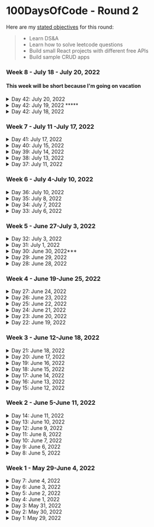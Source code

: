 # 100DaysOfCode - Round 2

Here are my [stated objectives](https://lenniecottrell.github.io/100DaysOfCode-Round-2/) for this round:

>  - Learn DS&A
>  - Learn how to solve leetcode questions
>  - Build small React projects with different free APIs
>  - Build sample CRUD apps
> 
### Week 8 - July 18 - July 20, 2022
#### This week will be short because I'm going on vacation

<details>
  <summary>Day 42: July 20, 2022</summary>

  #### Things I accomplished today:
  #### Things I want to focus on tomorrow:
  #### Notes/Learnings


</details>
<details>
  <summary>Day 42: July 19, 2022 *****</summary>

  #### Things I accomplished today:
  - I finally got my backend request working, and added a book to my google books library!
  #### Things I want to focus on tomorrow:
  - add the other calls to the other shelves
  - Start working on what happens once the backend gets the response
  #### Notes/Learnings
  - Still to do, in no particular order: 
    - Remove books from shelves
    - render the shelves and handle auto updates?
    - add sorting
    - add pagination/load more
    - handle rendering of the sign in button if you're signed in
    - clean up the styles of the book detail page

</details>
<details>
  <summary>Day 42: July 18, 2022</summary>

  #### Things I accomplished today:
  - Changed my API key and reset my .env file so it doesn't get tracked!
  - Wrote my basic routes for the backend
  - Connected my frontend to the backend and sent request parameters
  - Sent basic responses to the frontend
  #### Things I want to focus on tomorrow:
  - Make a request from the backend to the google books API and actually send book data to the frontend - I should plan out how that's actually going to work in my app...
  #### Notes/Learnings
  - Always make sure .env files are in the .gitignore BEFORE you start coding!
  - I achieved everything I said I wanted to work on today
  - If I had the whole day free I feel like I could make massive progress on this project

</details>

### Week 7 - July 11 -July 17, 2022

<details>
  <summary>Day 41: July 17, 2022</summary>

  #### Things I accomplished today:
  - I missed yesterday but I made it up today with some big progress!
  - I figured out how to get the access token I need for the google books api
  - I re-wrote my book detail modal to include options for which shelf I needed to add the book do
  - I created a backend to store my API key to make authenticated requests
  #### Things I want to focus on tomorrow:
  - I need to connect my backend and frontend to send the bookdata to the backend, make the request with the API key, and send the data back to the frontend
  #### Notes/Learnings
  - The most secure way to store sensitive data in a react app is to store it in a backend and make requests from the backend. 
  - I made big progress today! I'm getting closer and closer to getting all the pieces together, I can feel it coming

</details>

<details>
  <summary>Day 40: July 15, 2022</summary>

  #### Things I accomplished today:
  - I finally figured out the difference between authorization and authentication - for my purposes I need authorization in my app ising an OAuth implicit flow to get a token for the books API. Actually implementing it is proving challenging, mostly because Google's docs are difficult to navigate. It's hard to tell what's relevant to me and useful
  #### Things I want to focus on tomorrow:
  - Keep working on this
  #### Notes/Learnings

</details>

<details>
  <summary>Day 39: July 14, 2022</summary>

  #### Things I accomplished today:
  - I did a lot of reading about using google authentication and mad a couple of attempt adding it to my app. 
  - I got the basic user data, but haven't figured out hwo to get a token yet
  #### Things I want to focus on tomorrow:
  - Still working on this
  #### Notes/Learnings
  - The first tutorial I watched used tools that are now deprecated since Google's move to Google Identity Services, so I had to backtrack and start over. I'm trying to just use Google's docs and guides
  - The google docs are confusing

</details>

<details>
  <summary>Day 38: July 13, 2022</summary>

  #### Things I accomplished today:
  - I'm still digging into Google Identity Services. I tried using some pre-built stuff from NPM but I can't seem to get the things I need from it, so I keep having to backtrack and learn how to implement it directly. This is probably a good thing in the long run.
  #### Things I want to focus on tomorrow:
  - Keep working on this - I'm going to stick to this goal until I am able to add books to my library
  #### Notes/Learnings
  - Be patient, be consistent, you'll get there

</details>

<details>
  <summary>Day 37: July 11, 2022</summary>

  #### Things I accomplished today:
  - Did more research/tinkering with google auth - I still think it'll serve my purposes but it's taking a while to know how to implement it correctly. I think I need to use React Context?
  #### Things I want to focus on tomorrow:
  - Keep working on this
  #### Notes/Learnings
  - Glad to try a new tool like React Context

</details>

### Week 6 - July 4-July 10, 2022

<details>
  <summary>Day 36: July 10, 2022</summary>

  #### Things I accomplished today:
  - I decided to revisit using google for authentication rather than building my own system and adding stuff to a backend, and I think it'll work fine (I'm trying to do less from scratch this time around)
  - I started building out a pretty basic sign-in flow with some npm packages, but as soon as I got it working Google gave me a warning that I was using a soon-to-be-deprecated library and I'd need to upgrade, so I had to backtrack
  #### Things I want to focus on tomorrow:
  - Keep going with this login issue, I don't think it'll take that long actually (...he said ominously)
  #### Notes/Learnings
  - This round has been less consistent than round 1, but I have a baby coming and I'm trying to spend quality time with my wife before we have the kid, so I don't feel that bad about missing a day. As long as I stay on track with my goals and keep making progress, that's the important part
  - I've been reminded that I enjoy the consistency of daily learning/building, and when this is over I would like to build in an hour of learning/building every day even if it's not in the formal structure of #100DaysOfCode

</details>
<details>
  <summary>Day 35: July 8, 2022</summary>

  #### Things I accomplished today:
  - I started thinking about how to add things to "My Library" in my book app, and originally I was thinking I could use the Google Books API for that (I think I still can?) but then I thought I might need a database to store everything, so I started looking into MongoDB, and that research was all I really had time for.
  #### Things I want to focus on tomorrow:
  - Keep going with Mongo, but also maybe spend some more time deciding if I really actually need to do it this way or not.
  #### Notes/Learnings
  - I haven't made anything with Mongo or any NoSQL DB yet, so I definitely want to come back to it.

</details>
<details>
  <summary>Day 34: July 7, 2022</summary>

  #### Things I accomplished today:
  - I was finally able to select a single book and pass the data to the modal component on a click
  - I made the "find in overdrive" link look like a button
  #### Things I want to focus on tomorrow:
  - Style the modal and fix the cards
  - Add buttons to "add to library"
  #### Notes/Learnings
  - This was a pretty common and trivial thing to do in React, and I'm glad that my blocker was not my understanding of it, but just a simple syntax error.

</details>

<details>
  <summary>Day 33: July 6, 2022</summary>

  #### Things I accomplished today:
  - Turns out the undefined data wasn't my issue (thank god, I felt so dumb), the problem was I had brackets around my mapped JSX, so the map was returning an awrray of undefined. Still feel dumb, but not as dumb because I did actually know what I was doing, I just had a stupid syntax error.
  - I watched the videos on doubly linked lists and circular lists, but I will watch them again and take notes
  #### Things I want to focus on tomorrow:
  - Keep working on selecting a single book
  #### Notes/Learnings

</details>

### Week 5 - June 27-July 3, 2022

<details>
  <summary>Day 32: July 3, 2022</summary>

  #### Things I accomplished today:
  - Kept working on reorganizing my API data in react so it's easier to work with
  - I refactored a bunch of stuff but I'm still having trouble dealing with undefined data.
  #### Things I want to focus on tomorrow:
  - If I have time, keep working on this
  #### Notes/Learnings
  - Maybe I need to do some react tutorials to review some react concepts...

</details>
<details>
  <summary>Day 31: July 1, 2022</summary>

  #### Things I accomplished today:
  - I jumped back into the book app today. It took a minute to get my brain back in the mode but eventually I got into it again. Daily work will be helpful
  #### Things I want to focus on tomorrow:
  - Keep working on reorganizing the data to make it easier to use and more "react-like"
  - Keep working on dispoalying the data as a selectable card
  #### Notes/Learnings
  - I'm super stuck on this, and being stuck sucks. I'll keep working at it until I get it. 

</details>
<details>
  <summary>Day 30: June 30, 2022***</summary>

  #### Things I accomplished today:
  - I FINALLY REVERSED A LINKED LIST!!!! The problem before was that I wasn't resetting `current` back to the head on subsequent interations, so after the first removal the loop didn't run.
  #### Things I want to focus on tomorrow:
  - My parents are in town but I'm still gonna try to get up early to code. Back to the book app, where I'm stuck on another problem. Hopefully coming back to it with fresh eyes will be helpful
  #### Notes/Learnings
  - I want to write a blog post about this process! I made so many mistakes!

</details>
<details>
  <summary>Day 29: June 29, 2022</summary>

  #### Things I accomplished today:
  - I was able to fix my `removeLast` method enough so that I can successfully reverse a linked list with up to two elements. It doesn't work when I add a third element. WHYYYYYYYYY
  #### Things I want to focus on tomorrow:
  - Keep working on this problem. If I can't figure it out tomorrow I will ask for help, but I won't look up alternate solutions until I have solved it at least once by myself.
  #### Notes/Learnings
  - Progress is slow when you have a very limited time each day.

</details>
<details>
  <summary>Day 28: June 28, 2022</summary>
  
 I went to a wedding this past weekend so I took satuday and sunday off, and I just couldn't fit it in on monday, so I'm starting back up Tuesday. This upcoming weekend will also be weird because my aprents are in town - I will try to code in the mornings as usual but might not get to it every day.
 
  #### Things I accomplished today:
  - I'm still working on reversing a linked list - as I was debugging I learned that there were issues with my `removeLast` and `addFirst` methods. I think I successfully debugged and tested `addFirst` but I have more to do with `removeLast`. I'm getting closer though
  #### Things I want to focus on tomorrow:
  - Solve. This. Problem.
  #### Notes/Learnings
  - On leetcode the implementation will have to be different - right now I'm implementing methods as part of the LinkedList class, but I don't know if I can manipulate the class on leetcode. 

</details>

### Week 4 - June 19-June 25, 2022

<details>
  <summary>Day 27: June 24, 2022</summary>
  
  #### Things I accomplished today:
  - I reworked my implementation of the linked list and I got really close to figuring out the right syntax to reverse it, but I'm not quite there yet. I'm close though, and I'm confident that I can come up with my own (brute force) solution before I need to look up answers
  #### Things I want to focus on tomorrow:
  - Tomorrow I will be taking a break since I'm going to a wedding. Back to in on Sunday!
  - On sunday I will solve this problem!
  #### Notes/Learnings
  - I did the beginning of this process on paper, which allowed me to think through the problem fully before jumping in to actual code. Now that I'm just struggling with implementation, I think it's better that I'm able to test it in VScode.

</details>
<details>
  <summary>Day 26: June 23, 2022</summary>

  #### Things I accomplished today:
  - Back to the book app. I'm struggling with a problem that feels trivial, and all I accomplished today was more struggle
  #### Things I want to focus on tomorrow:
  - I try to balance time between working a project and DSA study, but it's hard to be patient with progress when you're stuck on a problem in both realms. I think I might try to go back to reversing a linked list tomorrow, and come back to this problem in my app once I solve that one.
  #### Notes/Learnings
  - Sometimes I feel like I really understand how to do this work, and sometimes I still feel like a dumb baby. I hope I can get a job as a developer even when there are still times I feel like a dumb baby. Is that the bar for getting a dev job? Not ever feeling like a dumb baby anymore?

</details>
<details>
  <summary>Day 25: June 22, 2022</summary>

  #### Things I accomplished today:
  - I started actually working on reversing a linked list. I have some pseudocode I think will work, I just need to do the hard part of actually implementing it
  #### Things I want to focus on tomorrow:
  - I'll keep working away at this problem.
  #### Notes/Learnings
  - I tried to modularize the implementation of a linked list and an addLast() method and got caught up in the npm requirements of modules, but when I was testing my implementation it was working and I only had to look up one thing
  - This will take me a little while, but I really want to figure this out before looking up an answer

</details>
<details>
  <summary>Day 24: June 21, 2022</summary>

  #### Things I accomplished today:
  - I was really tired today and had a busy day, so I didn't accomplish much, but I started thinking about how to reverse a linked list. With the time and mental space I have this week it will probably take me a few days to work out a test solution. 
  #### Things I want to focus on tomorrow:
  - I want to keep working on reversing a linked list
  - work on the card if I have time
  #### Notes/Learnings
  - Must. Not. Criticize. Myself. For. Being. Tired.

</details>
<details>
  <summary>Day 23: June 20, 2022</summary>

  #### Things I accomplished today:
  - I tried to refactor my list component with `map()` instead of creating an array with a for loop, but I ended up breaking it a lot more :(
  - On the upside, I submitted two PRs to my company codebase today, so that's pretty exciting, and I think should count towards this project
  #### Things I want to focus on tomorrow:
  - Keep working on the card grid state
  - Start a new linked list problem so I don't let it get stale
  #### Notes/Learnings
  - This is an annoying problem!!!

</details>

<details>
  <summary>Day 22: June 19, 2022</summary>

  #### Things I accomplished today:
  - I watched a new linked list video about the Iterable interface in Java. I'm not sure if I'll end up using the info from this video because I'm not using Java, but I'm sure that the concept is valuable, and it was the last video before getting into doubly linked lists and circular lists
  - I realized that moving my API call did not, in fact, solve my problem of selecting a specific card. I need to figure out how to set the state of the card grid with a "selected" card.
  #### Things I want to focus on tomorrow:
  - Keep working on the grid
  #### Notes/Learnings
  - This is my first major stumbling block on this project. I hate to be impeded by something that feels so fundamental to React, but I need to remind myself that I'm still learning, people have solved this problem before, and I'll figure it out eventually if I keep at it.

</details>

### Week 3 - June 12-June 18, 2022

<details>
  <summary>Day 21: June 18, 2022</summary>

  #### Things I accomplished today:
  - I realized I didn't know how to get book data into my book detail page, and started thinking I might need Redux for that. After reading a bit about Redux I realized I just needed to move my API call to the book grid component instead.
  - I'm actually not 100% sure this solves my problem, but I'm going to work on it for a while to see if I can make it work. Then I'll revisit redux if I can't.
  #### Things I want to focus on tomorrow:
  - Keep working on the book detail page
  #### Notes/Learnings
  - Reading about use cases for redux was helpful before I just dove right in. The idea that planning and preparation is a better approach than just jumping right into the code is sinking deeper and deeper into my awareness as I work on this.

</details>

<details>
  <summary>Day 20: June 17, 2022</summary>

  #### Things I accomplished today:
  - I built out the basic skeleton of the book detail page and added it as a modal on the main page
  #### Things I want to focus on tomorrow:
  - Keep styling the modal so it looks right and displays the right information
  #### Notes/Learnings
  - Getting that modal working was way trickier than I thought it would be!
  - Don't forget to put the right day in the commit message

</details>

<details>
  <summary>Day 19: June 16, 2022</summary>

  #### Things I accomplished today:
  - I worked through Leetcode 203 with a one pointer and two pointers today to really make sure I knew what was going on, and created a little visual helper for myself with sticky notes.
  - I designed and started building the skeleton for a book detail page in my book app
  #### Things I want to focus on tomorrow:
  - Build out the book detail page
  #### Notes/Learnings
  - My main app page is currently rendering twice on initial load - I gotta figure that out.
  - Things not to forget about: TDD, Redux

</details>

<details>
  <summary>Day 18: June 15, 2022</summary>

  #### Things I accomplished today:
  - I worked through Leetcode 203 again focusing on understanding each step
  #### Things I want to focus on tomorrow:
  - I'm going to keep working on LinkedList problems for now - I'll get to the book app this weekend
  #### Notes/Learnings
  - It's tedious to work the same problems multiple times, but if the focus is on understanding, I think it's still a good use of my time. I want a deep knowledge of these concepts, and since I'm not in school full time I need to be wrestling with them as much as possible during my limited time I have to study and practice.

</details>

<details>
  <summary>Day 17: June 14, 2022</summary>

  #### Things I accomplished today:
  - worked on leetcode #203
  - I wrestled with it for a while before looking at solutions - I'll need to do that for a while as I'm learning, and with limited time I'll have to be patient. However! When I looked at some solutions I was really close 
  #### Things I want to focus on tomorrow:
  - I want to work through this problem again to review
  - I'd really like to not leave the book app for more than a day or two - maybe I can find a time in the middle of the day?
  #### Notes/Learnings
  - Doing this with limited time is a littel frustrating. Things are going pretty well at work, but my progress with learning/building an app is extra slow since I limited time. I'm leaning in to development opportunities at work, but I'd still like to build out my portfolio and I'd still like to learn DS&A

</details>

<details>
  <summary>Day 16: June 13, 2022</summary>

  #### Things I accomplished today:
  - Reviewed some linked list implementation and started a new problem
  #### Things I want to focus on tomorrow:
  - work on that problem!
  - If I have time start working on the book detail page
  #### Notes/Learnings
  -I like learning

</details>

<details>
  <summary>Day 15: June 12, 2022</summary>

  #### Things I accomplished today:
  - I built out a login page with Formik and Chakra. Doesn't do anything yet but the basic page is built
  #### Things I want to focus on tomorrow:
  - Review Linked List videos and code
  - Look at a new Linked List Problem
  - Start building a book detail page
  #### Notes/Learnings

</details>


### Week 2 - June 5-June 11, 2022
<details>
  <summary>Day 14: June 11, 2022</summary>

  #### Things I accomplished today:
  - Finished leetcode 141, but had to look up the full solution
  - Decided to switch my account login from a modal to a separate page
  - Did more reading and gathered some more resources on user auth. Beginning to feel a bit like [yak shaving](https://xkcd.com/1739/) -> I need to create a form, okay I can do that with Chakra, but chakra recommends integrating with Formik, okay now I have to read about Formik, plus I have this walkthrough open that I should read to get an overview of the process, and does user auth require React's context API? I need to read about that too...
  #### Things I want to focus on tomorrow:
  - Revisit the linked list videos to keep it fresh, maybe start a new problem
  - Build out the account page
  #### Notes/Learnings
  - There was a trick to finding a linked list cycle that I didn't know where a pointer that moves by two and a pointer that moves by one will eventually meet up if there is a cycle. Seems straightforward and I wonder what other kinds of problems there are where I can use that concept
  - I looked a bit deeper into using google sign-in and I think it might be ambitious for now. I should focus on building out the rest of the app before adding user auth. 
  - Refocus: make a book details page, make a way to populate "my library"


</details>
<details>
  <summary>Day 13: June 10, 2022</summary>

  #### Things I accomplished today:
  - I looked at LeetCode #237 on linked lists. I reviewed a couple of solutions after thinking about it for a while and made sure I understood the solutions before moving on.
  - Started working on LeetCode #141 also. I got close! my initial attempt passed some of the test cases but didn't pass submission. I'll take one more crack at it before looking up solutions.
  #### Things I want to focus on tomorrow:
  - finish this problem
  - keep reading about user auth
  #### Notes/Learnings
  - I'm very proud of myself for beginning to tackle leetcode questions, and actually starting to feel like I understand the basics of DS&A


</details>
<details>
  <summary>Day 12: June 9, 2022</summary>

  #### Things I accomplished today:
  - I finished building the "My Library" page when its blank - I think I need to implement user authentication before I can populate shelves? Maybe not....
  - Cleaned up some components
  - Started studying how another dev implemented user auth on a simple to do app (he used Redux)
  #### Things I want to focus on tomorrow:
  - I want to keep working on this, but I also want to keep picking away at linked lists. I'm gonna do some review and maybe look at a problem
  - If I have more time I'll keep studying how to do user authentication
  #### Notes/Learnings
  - I am feeling very confident with my CSS/Fundamental React skills. I obviously have a ton to learn still, but it's time to start challenging myself to get outside my comfort zone.
  - Adding user auth will definitely be a challenge!
  - Add redux to this app would also be a very useful challenge


</details>
<details>
  <summary>Day 11: June 8, 2022</summary>

  #### Things I accomplished today:
  - Today I made some design decions about UI/UX and started implementing them in my book app
  - "My Library" will be its own page with tabs for different shelves
  - Account login is a modal box for now
  #### Things I want to focus on tomorrow:
  - finish building the "My Library" page
  - study how to add authentication
  #### Notes/Learnings
  - I can't stress enough how important and valuable it is to plan before starting to code. Let this be a lesson I drive deep into my brain.


</details>
<details>
  <summary>Day 10: June 7, 2022</summary>

  #### Things I accomplished today:
  - did some planning for the next pages of my book app
  - Built out the about page
  - Researched some components I want to use for the account page and book detail page
  #### Things I want to focus on tomorrow:
  - Build the account page and book detail page
  - Connect the routes to the new pages
  #### Notes/Learnings
  - Design choices are hard! There are many different ways a design could go, and planning definitely helps but it's hard to know if you're picking a good UI/UX until you actually start using the thing I think.


</details>
<details>
  <summary>Day 9: June 6, 2022</summary>

  #### Things I accomplished today:
  - attempted to implement a linked list from memory
  - reviewed some of the linked list videos as a refresher
  #### Things I want to focus on tomorrow:
  - don't lose steam on the book app - do some planning
  #### Notes/Learnings
  - false confidence when you're learning is super real. 
  - The concept of a linked list isn't hard to understand, but remembering how to implement it in code is more difficult than I expected
  - Practice more. Maybe look at some problems and solutions to get more context on how to use a linked list?

</details>
<details>
  <summary>Day 8: June 5, 2022</summary>

  #### Things I accomplished today:
  * standardized the card size and position of the images/text on the cards
  * used a SimpleGrid instead of normal Grid in ChakraUI to make easy breakpoints for the grid
  * added a small hover animation to the cards and a fade in for when they load
  * I started making my routes, and I realized I have more planning to do to figure out what the other pages will look like
  #### Things I want to focus on tomorrow:
  - Start with reviewing what I know about linked lists
  - Introduce the next problem in Cracking the Coding Interview
  - Work on the plan for the additional pages in my book app
  #### Notes/Learnings
  - Working in support has made using documentation way easier. Since I reference our own docs and KB at work, I'm used to the language and how it applies Also, since I just know more about code now, implementing things with the docs makes more sense.

</details>



### Week 1 - May 29-June 4, 2022
<details>
  <summary>Day 7: June 4, 2022</summary>

  ###### Things I accomplished today:
    - learned about remove(), find(), and peek() methods in linked lists
    - populated my book cards with titles, authors, and images
  ###### Things I want to focus on tomorrow:
    - try to write out a linked list in javascript from memory and my notes without referencing the one I already wrote
    - make a working branch on the book app so I don't accidentally ruin the good work I've done :)
    - set breakpoints on the grid
    - standardize the title/author text position
    - add a hover animation to the cards
    - add routes to the other pages and start building them
  ###### Notes/Learnings
    - other future to-dos include publishing to github pages, adding authentication
    - I had to deal with what happens when there are no image links, so that was a interesting edge case to have to work around. It wasn't too tricky, but I didn't expect it

</details>

<details>
  <summary>Day 6: June 3, 2022</summary>

  ###### Things I accomplished today:
    - I solved the first problem in Cracking the Coding Interview with a brute force method and O(n^2) time. I looked up other more efficient solutions - time to learn about hash tables!
    - I learned how to implement a queue in Javascript
    - I got to spend some hours building my book app UI with ChakraUI and the google books API. It was good practice to fetch API data and display it with useEffect(). I have a kind of clunky solution at the moment, I'll go back and refactor after I clean up the UI a little bit
  ###### Things I want to focus on tomorrow:
    - clean the UI so the cards are all the same size
    - consider a different way to display the book data
    - watch another linked list video
  ###### Notes/Learnings
    - I learned a lot about Chakra UI today, and hot damn using a component library really speeds things up. I don't regret all the time I've spent struggling with CSS, but I'm grateful for a component library that can speed up UI development. 
</details>

<details>
  <summary>Day 5: June 2, 2022</summary>

  ###### Things I accomplished today:
    - Researched UI libraries a bit more and devcided to change to ChakraUI, started learning about it
    - Started building my component skeleton
    - Watched 2 more Linked List videos about removeFirst() and removeLast()
    - I started working on the first problem from Cracking the Coding Interview. It's a type of question I've seen before, I just need to remember how to do it.
  ###### Things I want to focus on tomorrow:
    - I want to start building the UI at least, if not start to import some data
    - finish this algo problem
  ###### Notes/Learnings
    - I actually think data structures are super interesting. The videos I'm watching explain everything very clearly and make it seem way easier than I'm sure it is in reality, so I'm excited to start actually applying this stuff to problems.
</details>

<details>
  <summary>Day 4: June 1, 2022</summary>

  ###### Things I accomplished today:
    - I started planning the UI for the book app and made a list of the tools I plan to use
  ###### Things I want to focus on tomorrow:
    - Another couple of linked list vids
    - Review the linked list implementation in Javascript
  ###### Notes/Learnings
    - Planning before coding is good and helpful!
</details>

<details>
  <summary>Day 3: May 31, 2022</summary>

  ###### Things I accomplished today:
    - watched some videos about adding to the beginning or adding to the ending of an array
    - I started reviewing the Google Books API docs
    - I started reading Cracking the Coding Interview to get an idea of what's ahead.
  ###### Things I want to focus on tomorrow:
    - start sketching out my plans for a personal library app - what are all the parts and pieces, what does the UI look like?
  ###### Notes/Learnings
    - I was reminded today as I dove in the deep end of the google books API how much better off I'll be if I spend some time planning before jumping into the code. A solid plan will give me the mental framework and conceptual skeleton I need to be more efficient when I actually start diving in
</details>

<details>
  <summary>Day 2: May 30, 2022</summary>

  ###### Things I accomplished today:
    - I learned about considering boundary conditions in data structures, and adding an element to the beginning of a linked list
    - Reviewed some of the basic of BigO notation
    - I initialized a new app for organizing books using the google boks API
  ###### Things I want to focus on tomorrow:
    - more linked list videos
    - dig deeper into the google books API and start building an app
  ###### Notes/Learnings
    - the 5 boundary conditions for data structures should be considered regardless of the type od structure:
      - what to do if it's empty
      - what to do if there's a single element
      - how to add/remove from the beginning
      - how to add/remove from the end
      - working in the middle
</details>

<details>
  <summary>Day 1: May 29, 2022</summary>

  ###### Things I accomplished today:
    - I started learning about linked lists
    - I wrote some code to define a linked list in javascript
  ###### Things I want to focus on tomorrow:
    - Watch the next lectures on linked lists from SDSU
    - Start looking at leetcode?
  ###### Notes/Learnings:
    - Each node in a lists contains a pointer and data
    - List are always complexity O(n) (technically Theta(n)), because each item always needs to be counted and the time it takes to count them increases linearly with the number of items
    - The nodes in a linked list are stored in separate objects that contain pointers to the next objects in the list. This is different from an array, where elements are stored in contiguous memory locations (each location being an increment of 4 bytes)
    - Search operations are slow because nodes are accessed sequentially
    - Uses more memory than arrays because of the pointers
    - Nodes can be more easily manipulated than arrays
</details>

